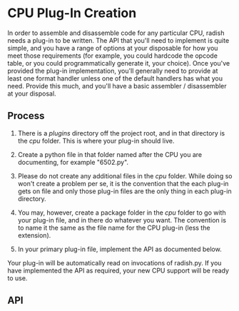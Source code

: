CPU Plug-In Creation
====================

In order to assemble and disassemble code for any particular CPU, radish needs a plug-in to be written. The API that you'll need to implement is quite simple, and you have a range of options at your disposable for how you meet those requirements (for example, you could hardcode the opcode table, or you could programmatically generate it, your choice). Once you've provided the plug-in implementation, you'll generally need to provide at least one format handler unless one of the default handlers has what you need. Provide this much, and you'll have a basic assembler / disassembler at your disposal.

Process
-------

1. There is a _plugins_ directory off the project root, and in that directory is the _cpu_ folder. This is where your plug-in should live.

2. Create a python file in that folder named after the CPU you are documenting, for example "6502.py". 

3. Please do not create any additional files in the _cpu_ folder. While doing so won't create a problem per se, it is the convention that the each plug-in gets on file and only those plug-in files are the only thing in each plug-in directory.

4. You may, however, create a package folder in the _cpu_ folder to go with your plug-in file, and in there do whatever you want. The convention is to name it the same as the file name for the CPU plug-in (less the extension).

5. In your primary plug-in file, implement the API as documented below.

Your plug-in will be automatically read on invocations of radish.py. If you have implemented the API as required, your new CPU support will be ready to use. 

API
---

